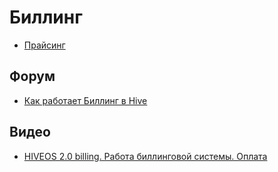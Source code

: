 # Биллинг

- <a href="https://hiveos.farm/pricing/">Прайсинг</a>

## Форум
- <a href="https://forum.hiveos.farm/t/billing/6916">Как работает Биллинг в Hive</a>

## Видео
- <a href="https://youtu.be/fuCPGowjEvM">HIVEOS 2.0 billing. Работа биллинговой системы. Оплата</a>
